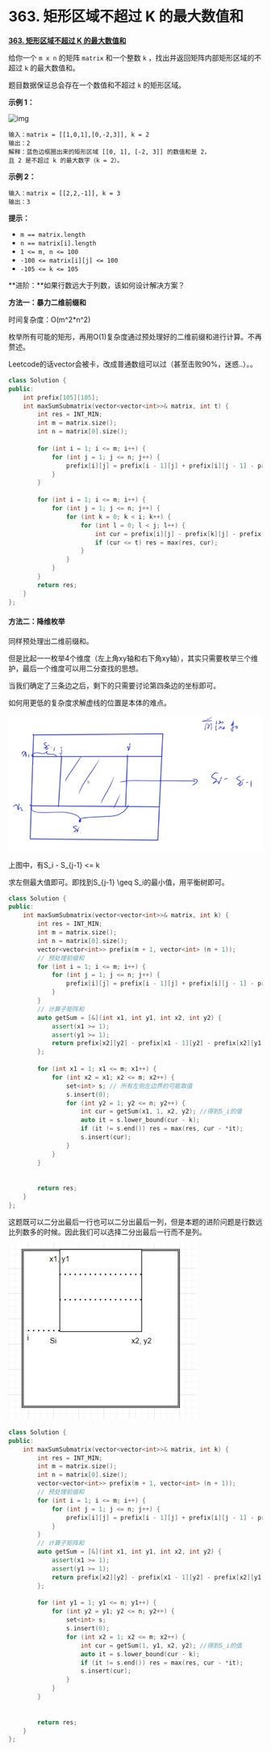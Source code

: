 # 363. 矩形区域不超过 K 的最大数值和

[**363. 矩形区域不超过 K 的最大数值和**](https://leetcode-cn.com/problems/max-sum-of-rectangle-no-larger-than-k/)

给你一个 `m x n` 的矩阵 `matrix` 和一个整数 `k` ，找出并返回矩阵内部矩形区域的不超过 `k` 的最大数值和。

题目数据保证总会存在一个数值和不超过 `k` 的矩形区域。

**示例 1：**

![img](https://assets.leetcode.com/uploads/2021/03/18/sum-grid.jpg)

```
输入：matrix = [[1,0,1],[0,-2,3]], k = 2
输出：2
解释：蓝色边框圈出来的矩形区域 [[0, 1], [-2, 3]] 的数值和是 2，
且 2 是不超过 k 的最大数字（k = 2）。
```

**示例 2：**

```
输入：matrix = [[2,2,-1]], k = 3
输出：3
```

**提示：**

* `m == matrix.length`
* `n == matrix[i].length`
* `1 <= m, n <= 100`
* `-100 <= matrix[i][j] <= 100`
* `-105 <= k <= 105`

**进阶：**如果行数远大于列数，该如何设计解决方案？

**方法一：暴力二维前缀和**

时间复杂度：O(m^2\*n^2)

枚举所有可能的矩形，再用O(1)复杂度通过预处理好的二维前缀和进行计算。不再赘述。

Leetcode的话vector会被卡，改成普通数组可以过（甚至击败90%，迷惑..）。。

```cpp
class Solution {
public:
    int prefix[105][105];
    int maxSumSubmatrix(vector<vector<int>>& matrix, int t) {
        int res = INT_MIN;
        int m = matrix.size();
        int n = matrix[0].size();
        
        for (int i = 1; i <= m; i++) {
            for (int j = 1; j <= n; j++) {
                prefix[i][j] = prefix[i - 1][j] + prefix[i][j - 1] - prefix[i - 1][j - 1] + matrix[i - 1][j - 1];
            }
        }
        
        for (int i = 1; i <= m; i++) {
            for (int j = 1; j <= n; j++) {
                for (int k = 0; k < i; k++) {
                    for (int l = 0; l < j; l++) {
                        int cur = prefix[i][j] - prefix[k][j] - prefix[i][l] + prefix[k][l];
                        if (cur <= t) res = max(res, cur);
                    }
                }
            }
        }
        return res;
    }
};
```

#### 方法二：降维枚举

同样预处理出二维前缀和。

但是比起一一枚举4个维度（左上角xy轴和右下角xy轴），其实只需要枚举三个维护，最后一个维度可以用二分查找的思想。

当我们确定了三条边之后，剩下的只需要讨论第四条边的坐标即可。

如何用更低的复杂度求解虚线的位置是本体的难点。

![](../../../.gitbook/assets/image-20220102201134250.png)

上图中，有S\_i - S\_{j-1} <= k

求左侧最大值即可。即找到S\_{j-1} \geq S\_i的最小值，用平衡树即可。

```cpp
class Solution {
public:    
    int maxSumSubmatrix(vector<vector<int>>& matrix, int k) {
        int res = INT_MIN;
        int m = matrix.size();
        int n = matrix[0].size();
        vector<vector<int>> prefix(m + 1, vector<int> (n + 1));
        // 预处理前缀和
        for (int i = 1; i <= m; i++) {
            for (int j = 1; j <= n; j++) {
                prefix[i][j] = prefix[i - 1][j] + prefix[i][j - 1] - prefix[i - 1][j - 1] + matrix[i - 1][j - 1];
            }
        }
        // 计算子矩阵和
        auto getSum = [&](int x1, int y1, int x2, int y2) {
            assert(x1 >= 1);
            assert(y1 >= 1);
            return prefix[x2][y2] - prefix[x1 - 1][y2] - prefix[x2][y1 - 1] + prefix[x1 - 1][y1 - 1];
        };

        for (int x1 = 1; x1 <= m; x1++) {
            for (int x2 = x1; x2 <= m; x2++) {
                set<int> s; // 所有左侧左边界的可能取值
                s.insert(0);
                for (int y2 = 1; y2 <= n; y2++) {
                    int cur = getSum(x1, 1, x2, y2); //得到S_i的值
                    auto it = s.lower_bound(cur - k);
                    if (it != s.end()) res = max(res, cur - *it);
                    s.insert(cur);
                }
            }
        }
        
        
        return res;
    }
};
```

这题既可以二分出最后一行也可以二分出最后一列，但是本题的进阶问题是行数远比列数多的时候。因此我们可以选择二分出最后一行而不是列。

![](../../../.gitbook/assets/image-20220102201124366.png)

```cpp
class Solution {
public:    
    int maxSumSubmatrix(vector<vector<int>>& matrix, int k) {
        int res = INT_MIN;
        int m = matrix.size();
        int n = matrix[0].size();
        vector<vector<int>> prefix(m + 1, vector<int> (n + 1));
        // 预处理前缀和
        for (int i = 1; i <= m; i++) {
            for (int j = 1; j <= n; j++) {
                prefix[i][j] = prefix[i - 1][j] + prefix[i][j - 1] - prefix[i - 1][j - 1] + matrix[i - 1][j - 1];
            }
        }
        // 计算子矩阵和
        auto getSum = [&](int x1, int y1, int x2, int y2) {
            assert(x1 >= 1);
            assert(y1 >= 1);
            return prefix[x2][y2] - prefix[x1 - 1][y2] - prefix[x2][y1 - 1] + prefix[x1 - 1][y1 - 1];
        };

        for (int y1 = 1; y1 <= n; y1++) {
            for (int y2 = y1; y2 <= n; y2++) {
                set<int> s; 
                s.insert(0);
                for (int x2 = 1; x2 <= m; x2++) {
                    int cur = getSum(1, y1, x2, y2); //得到S_i的值
                    auto it = s.lower_bound(cur - k);
                    if (it != s.end()) res = max(res, cur - *it);
                    s.insert(cur);
                }
            }
        }
        
        
        return res;
    }
};
```
